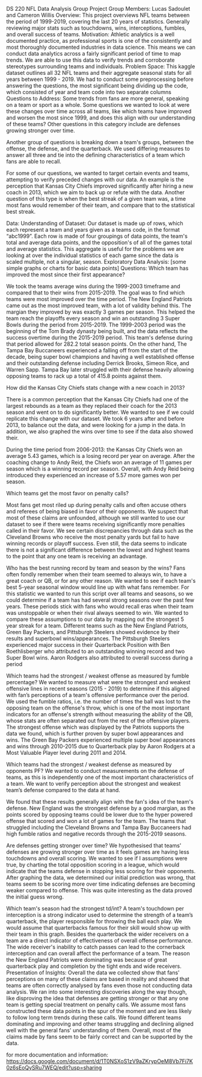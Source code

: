 DS 220
NFL Data Analysis Group Project
Group Members: Lucas Sadoulet and Cameron Willis
Overview: 
This project overviews NFL teams between the period of 1999-2019, covering the last 20 years of statistics. Generally reviewing major stats such as touchdowns, wins, interceptions, fumbles, and overall success of teams.
Motivation:
Athletic analytics is a well documented practice, as professional sports is one of the consistently and most thoroughly documented industries in data science. This means we can conduct data analytics across a fairly significant period of time to map trends. We are able to use this data to verify trends and corroborate stereotypes surrounding teams and individuals. 
Problem Space:
This kaggle dataset outlines all 32 NFL teams and their aggregate seasonal stats for all years between 1999 - 2019. We had to conduct some preprocessing before answering the questions, the most significant being dividing up the code, which consisted of year and team code into two separate columns 
Questions to Address:
Some trends from fans are more general, speaking on a team or sport as a whole. Some questions we wanted to look at were these changes over time across all teams, like which teams have improved and worsen the most since 1999, and does this align with our understanding of these teams? Other questions in this category include are defenses growing stronger over time.

Another group of questions is breaking down a team's groups, between the offense, the defense, and the quarterback. We used differing measures to answer all three and tie into the defining characteristics of a team which fans are able to recall. 

For some of our questions, we wanted to target certain events and teams, attempting to verify preceded changes with our data. An example is the perception that Kansas City Chiefs improved significantly after hiring a new coach in 2013, which we aim to back up or refute with the data. Another question of this type is when the best streak of a given team was, a time most fans would remember of their team, and compare that to the statistical best streak.

Data:
Understanding of Dataset:
Our dataset is made up of rows, which each represent a team and years given as a teams code, in the format “abc1999”. Each row is made of four groupings of data points, the team's total and average data points, and the opposition's of all of the games total and average statistics. This aggregate is useful for the problems we are looking at over the individual statistics of each game since the data is scaled multiple, not a singular, season. 
Exploratory Data Analysis:
[some simple graphs or charts for basic data points]
Questions:
Which team has improved the most since their first appearance?

We took the teams average wins during the 1999-2003 timeframe and compared that to their wins from 2015-2019. The goal was to find which teams were most improved over the time period. The New England Patriots came out as the most improved team, with a lot of validity behind this. The margian they improved by was exactly 3 games per season. This helped the team reach the playoffs every season and win an outstanding 3 Super Bowls during the period from 2015-2019. The 1999-2003 period was the beginning of the Tom Brady dynasty being built, and the data reflects the success overtime during the 2015-2019 period. This team's defense during that period allowed for 282.2 total season points. On the other hand, The Tampa Bay Buccaneers experienced a falling off from the start of the decade, being super bowl champions and having a well established offense and their outstanding defense including Derrick Brooks, Simeon Rice, and Warren Sapp. Tampa Bay later struggled with their defense heavily allowing opposing teams to rack up a total of 415.8 points against them. 

How did the Kansas City Chiefs stats change with a new coach in 2013?

There is a common perception that the Kansas City Chiefs had one of the largest rebounds as a team as they replaced their coach for the 2013 season and went on to do significantly better. We wanted to see if we could replicate this change with our dataset. We took 6 years after and before 2013, to balance out the data, and were looking for a jump in the data. In addition, we also graphed the wins over time to see if the data also showed their. 

During the time period from 2006-2013: the Kansas City Chiefs won an average 5.43 games, which is a losing record per year on average. After the coaching change to Andy Reid, the Chiefs won an average of 11 games per season which is a winning record per season. Overall, with Andy Reid being introduced they experienced an increase of 5.57 more games won per season. 

Which teams get the most favor on penalty calls?

Most fans get most riled up during penalty calls and often accuse others and referees of being biased in favor of their opponents. We suspect that most of these claims are unfounded, although we still wanted to use our dataset to see if there were teams receiving significantly more penalties called in their favor. We see certain discrepancies through data such as the Cleveland Browns who receive the most penalty yards but fail to have winning records or playoff success. Even still, the data seems to indicate there is not a significant difference between the lowest and highest teams to the point that any one team is receiving an advantage. 

Who has the best running record by team and season by the wins?
Fans often fondly remember when their team seemed to always win, to have a great coach or QB, or for any other reason. We wanted to see if each team's best 5-year seasonal window would line up with what fans remember. For this statistic we wanted to run this script over all teams and seasons, so we could determine if a team has had several strong seasons over the past few years. These periods stick with fans who would recall eras when their team was unstoppable or when their rival always seemed to win. We wanted to compare these assumptions to our data by mapping out the strongest 5 year streak for a team. 
Different teams such as the New England Patriots, Green Bay Packers, and Pittsburgh Steelers showed evidence by their results and superbowl wins/appearances. The Pittsburgh Steelers experienced major success in their Quarterback Position with Ben Roethlisberger who attributed to an outstanding winning record and two Super Bowl wins. Aaron Rodgers also attributed to overall success during a period


Which teams had the strongest / weakest offense as measured by fumble percentage?
We wanted to measure what were the strongest and weakest offensive lines in recent seasons (2015 - 2019) to determine if this aligned with fan’s perceptions of a team's offensive performance over the period. We used the fumble ratios, i.e. the number of times the ball was lost to the opposing team on the offense's throw, which is one of the most important indicators for an offense's strength without measuring the ability of the QB, whose stats are often separated out from the rest of the offensive players. The strongest offense which was displayed by the Patriots supports the data we found, which is further proven by super bowl appearances and wins. The Green Bay Packers experienced multiple super bowl appearances and wins through 2010-2015 due to Quarterback play by Aaron Rodgers at a Most Valuable Player level during 2011 and 2014.


 Which teams had the strongest / weakest defense as measured by opponents PF?
We wanted to conduct measurements on the defense of teams, as this is independently one of the most important characteristics of a team. We want to verify perception about the strongest and weakest team’s defense compared to the data at hand.

We found that these results generally align with the fan's idea of the team's defense. New England was the strongest defense by a good margian, as the points scored by opposing teams could be lower due to the hyper powered offense that scored and won a lot of games for the team. The teams that struggled including the Cleveland Browns and Tampa Bay Buccaneers had high fumble ratios and negative records through the 2015-2019 seasons. 

  Are defenses getting stronger over time?
We hypothesised that teams' defenses are growing stronger over time as it feels games are having less touchdowns and overall scoring. We wanted to see if I assumptions were true, by charting the total opposition scoring in a league, which would indicate that the teams defense in stopping less scoring for their opponents. After graphing the data, we determined our initial prediction was wrong, that teams seem to be scoring more over time indicating defenses are becoming weaker compared to offense. This was quite interesting as the data proved the initial guess wrong. 



Which team's season had the strongest td/int?
A team's touchdown per interception is a strong indicator used to determine the strength of a team’s quarterback, the player responsible for throwing the ball each play. We would assume that quarterbacks famous for their skill would show up with their team in this graph. Besides the quarterback the wider receivers on a team are a direct indicator of effectiveness of overall offense performance. The wide receiver's inability to catch passes can lead to the cornerback interception and can overall affect the performance of a team. The reason the New England Patriots were dominating was because of great quarterback play and completion by the tight ends and wide receivers.
Presentation of Insights:
Overall the data we collected show that fans' perceptions on many of these claims are based in reality and showed that teams are often correctly analysed by fans even those not conducting data analysis. We ran into some interesting discoveries along the way though, like disproving the idea that defenses are getting stronger or that any one team is getting special treatment on penalty calls. We assume most fans constructed these data points in the spur of the moment and are less likely to follow long term trends during these calls. We found different teams dominating and improving and other teams struggling and declining aligned well with the general fans' understanding of them. Overall, most of the claims made by fans seem to be fairly correct and can be supported by the data.

for more documentation and information:
https://docs.google.com/document/d/1T0NSXoS1zV9aZKrypOeM8Vb7Fi7K0z6sEoQySRu7WEQ/edit?usp=sharing


